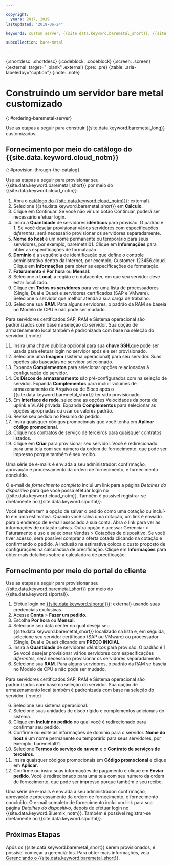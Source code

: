 ```yaml
---

copyright:
  years: 2017, 2019
lastupdated: "2019-06-24"

keywords: custom server, {{site.data.keyword.baremetal_short}}, {{site.data.keyword.Bluemix_notm}}

subcollection: bare-metal

---
```


{:shortdesc: .shortdesc}
{:codeblock: .codeblock}
{:screen: .screen}
{:external: target="_blank" .external}
{:pre: .pre}
{:table: .aria-labeledby="caption"}
{:note: .note}


# Construindo um servidor bare metal customizado
{: #ordering-baremetal-server}

Use as etapas a seguir para construir {{site.data.keyword.baremetal_long}} customizados.

## Fornecimento por meio do catálogo do {{site.data.keyword.cloud_notm}}
{: #provision-through-the-catalog}

Use as etapas a seguir para provisionar seu {{site.data.keyword.baremetal_short}} por meio do {{site.data.keyword.cloud_notm}}.

1. Abra o [catálogo do {{site.data.keyword.cloud_notm}}](https://cloud.ibm.com/catalog/){: external}.   
2. Selecione {{site.data.keyword.baremetal_short}} em **Cálculo**.
3. Clique em Continuar. Se você não vir um botão Continuar, poderá ser necessário efetuar login.
4. Insira a **Quantidade** de servidores **idênticos** para provisão. O padrão é 1. Se você desejar provisionar vários servidores com especificações _diferentes_, será necessário provisionar os servidores separadamente.
5. **Nome do host** é um nome permanente ou temporário para seus servidores, por exemplo, baremetal01. Clique em **Informações** para obter as especificações de formatação.
6. **Domínio** é a sequência de identificação que define o controle administrativo dentro da Internet, por exemplo, Customer-123456.cloud. Clique em **Informações** para obter as especificações de formatação.
7. **Faturamento** é **Por hora** ou **Mensal**.
8. Selecione o **Local**, a região e o datacenter, em que seu servidor deve estar localizado.
9. Clique em **Todos os servidores** para ver uma lista de processadores (Single, Dual e Quad) e servidores certificados (SAP e VMware). Selecione o servidor que melhor atenda à sua carga de trabalho.
10. Selecione sua **RAM**. Para alguns servidores, o padrão da RAM se baseia no Modelo de CPU e não pode ser mudado. 

Para servidores certificados SAP, RAM e Sistema operacional são padronizados com base na seleção do servidor. Sua opção de armazenamento local também é padronizada com base na seleção do servidor.
{ :note}

11. Insira uma chave pública opcional para sua **chave SSH**,que pode ser usada para efetuar login no servidor após ele ser provisionado.
12. Selecione uma **Imagem** (sistema operacional) para seu servidor. Suas opções são baseadas no servidor selecionado.
13. Expanda **Complementos** para selecionar opções relacionadas à configuração do servidor.
14. Os **Discos de armazenamento** são pré-configurados com na seleção de servidor. Expanda **Complementos** para incluir volumes de armazenamento de Arquivo ou de Bloco após o {{site.data.keyword.baremetal_short}} ter sido provisionado. 
15. Em **Interface de rede**, selecione as opções Velocidades da porta de uplink e VLAN privada. Expanda **Complementos** para selecionar as opções apropriadas ou usar os valores padrão.
16. Revise seu pedido no Resumo do pedido.
17. Insira quaisquer códigos promocionais que você tenha em **Aplicar código promocional**.
18. Clique nos contratos de serviço de terceiros para quaisquer contratos listados.
19. Clique em **Criar** para provisionar seu servidor. Você é redirecionado para uma tela com seu número da ordem de fornecimento, que pode ser impresso porque também é seu recibo.

Uma série de e-mails é enviada a seu administrador: confirmação, aprovação e processamento da ordem de fornecimento, e fornecimento concluído.

O e-mail de _fornecimento completo_ inclui um link para a página *Detalhes do dispositivo* para que você possa efetuar login no {{site.data.keyword.cloud_notm}}. Também é possível registrar-se diretamente no {{site.data.keyword.slportal}}.

Você também tem a opção de salvar o pedido como uma cotação ou incluí-lo em uma estimativa. Quando você salva uma cotação, um link é enviado para o endereço de e-mail associado à sua conta. Abra o link para ver as informações de cotação salvas. Outra opção é acessar Gerenciar > Faturamento e uso e selecionar Vendas > Cotações de dispositivo. Se você tiver acesso, será possível comprar a oferta cotada clicando na cotação e confirmando o pedido. A inclusão na estimativa coloca o custo proposto de configurações na calculadora de precificação. Clique em **Informações** para obter mais detalhes sobre a calculadora de precificação.

## Fornecimento por meio do portal do cliente
Use as etapas a seguir para provisionar seu
{{site.data.keyword.baremetal_short}} por meio do
{{site.data.keyword.slportal}}.

1. Efetue login no [{{site.data.keyword.slportal}}](control.softlayer.com){: external} usando suas credenciais exclusivas.
2. Acesse **Conta** > **Fazer um pedido**.
3. Escolha **Por hora** ou **Mensal**.
3. Selecione seu data center no qual deseja seu {{site.data.keyword.baremetal_short}} localizado na lista e, em seguida, selecione seu servidor certificado (SAP ou VMware) ou processador (Single, Dual e Quad) clicando em **PREÇO INICIAL**.
4. Insira a **Quantidade** de servidores _idênticos_ para provisão. O padrão é 1. Se você desejar provisionar vários servidores com especificações _diferentes_, será necessário provisionar os servidores separadamente.
5. Selecione sua **RAM**. Para alguns servidores, o padrão da RAM se baseia no Modelo de CPU e não pode ser mudado. 

Para servidores certificados SAP, RAM e Sistema operacional são padronizados com base na seleção do servidor. Sua opção de armazenamento local também é padronizada com base na seleção do servidor.
{ :note}

6. Selecione seu sistema operacional.
7. Selecione suas unidades de disco rígido e complementos adicionais do sistema.
8. Clique em **Incluir no pedido** no qual você é redirecionado para confirmar seu pedido.
9. Confirme ou edite as informações de domínio para o servidor. **Nome do host** é um nome permanente ou temporário para seus servidores, por exemplo, baremetal01. 
10. Selecione **Termos do serviço de nuvem** e o **Contrato de serviços de terceiros**.
11. Insira quaisquer códigos promocionais em **Código promocional** e clique em **Aplicar**.
12. Confirme ou insira suas informações de pagamento e clique em **Enviar pedido**. Você é redirecionado para uma tela com seu número da ordem de fornecimento, que pode ser impresso porque também é seu recibo. 

Uma série de e-mails é enviada a seu administrador: confirmação, aprovação e processamento da ordem de fornecimento, e fornecimento concluído. O e-mail completo de fornecimento inclui um link para sua página *Detalhes do dispositivo*, depois de efetuar login no {{site.data.keyword.Bluemix_notm}}. Também é possível registrar-se diretamente no {{site.data.keyword.slportal}}.

## Próximas Etapas
Após os {{site.data.keyword.baremetal_short}} serem provisionados, é possível começar a gerenciá-los. Para obter mais informações, veja [Gerenciando o {{site.data.keyword.baremetal_short}}](/docs/bare-metal?topic=bare-metal-bm-manage-servers#bm-manage-servers).
